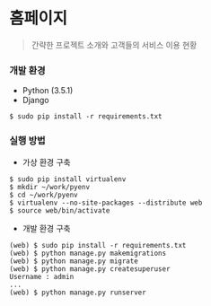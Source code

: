 # 홈페이지
> 간략한 프로젝트 소개와 고객들의 서비스 이용 현황

### 개발 환경
- Python (3.5.1)
- Django
```
$ sudo pip install -r requirements.txt
```

### 실행 방법
- 가상 환경 구축
```
$ sudo pip install virtualenv
$ mkdir ~/work/pyenv
$ cd ~/work/pyenv
$ virtualenv --no-site-packages --distribute web
$ source web/bin/activate
```
- 개발 환경 구축
```
(web) $ sudo pip install -r requirements.txt
(web) $ python manage.py makemigrations
(web) $ python manage.py migrate
(web) $ python manage.py createsuperuser
Username : admin
...
(web) $ python manage.py runserver
```